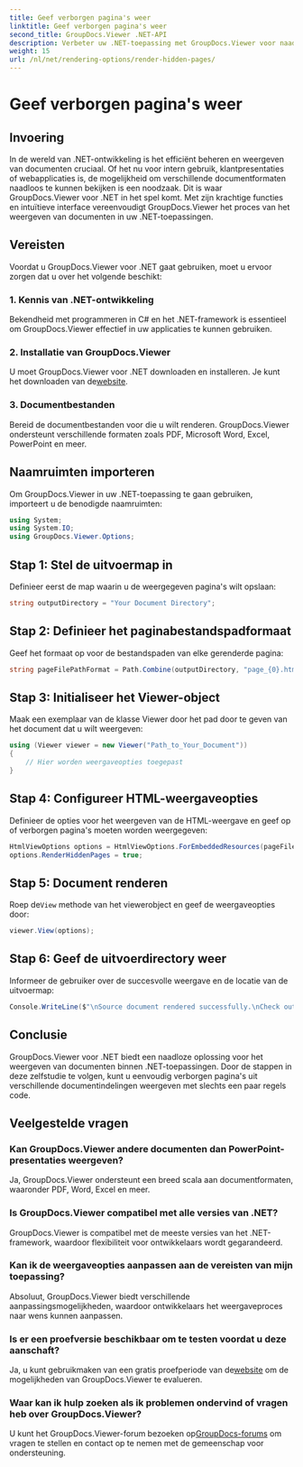 ```yaml
---
title: Geef verborgen pagina's weer
linktitle: Geef verborgen pagina's weer
second_title: GroupDocs.Viewer .NET-API
description: Verbeter uw .NET-toepassing met GroupDocs.Viewer voor naadloze documentweergave. Volg onze stapsgewijze handleiding om verborgen pagina's moeiteloos weer te geven.
weight: 15
url: /nl/net/rendering-options/render-hidden-pages/
---
```


# Geef verborgen pagina's weer

## Invoering
In de wereld van .NET-ontwikkeling is het efficiënt beheren en weergeven van documenten cruciaal. Of het nu voor intern gebruik, klantpresentaties of webapplicaties is, de mogelijkheid om verschillende documentformaten naadloos te kunnen bekijken is een noodzaak. Dit is waar GroupDocs.Viewer voor .NET in het spel komt. Met zijn krachtige functies en intuïtieve interface vereenvoudigt GroupDocs.Viewer het proces van het weergeven van documenten in uw .NET-toepassingen.
## Vereisten
Voordat u GroupDocs.Viewer voor .NET gaat gebruiken, moet u ervoor zorgen dat u over het volgende beschikt:
### 1. Kennis van .NET-ontwikkeling
Bekendheid met programmeren in C# en het .NET-framework is essentieel om GroupDocs.Viewer effectief in uw applicaties te kunnen gebruiken.
### 2. Installatie van GroupDocs.Viewer
 U moet GroupDocs.Viewer voor .NET downloaden en installeren. Je kunt het downloaden van de[website](https://releases.groupdocs.com/viewer/net/).
### 3. Documentbestanden
Bereid de documentbestanden voor die u wilt renderen. GroupDocs.Viewer ondersteunt verschillende formaten zoals PDF, Microsoft Word, Excel, PowerPoint en meer.

## Naamruimten importeren
Om GroupDocs.Viewer in uw .NET-toepassing te gaan gebruiken, importeert u de benodigde naamruimten:
```csharp
using System;
using System.IO;
using GroupDocs.Viewer.Options;
```
## Stap 1: Stel de uitvoermap in
Definieer eerst de map waarin u de weergegeven pagina's wilt opslaan:
```csharp
string outputDirectory = "Your Document Directory";
```
## Stap 2: Definieer het paginabestandspadformaat
Geef het formaat op voor de bestandspaden van elke gerenderde pagina:
```csharp
string pageFilePathFormat = Path.Combine(outputDirectory, "page_{0}.html");
```
## Stap 3: Initialiseer het Viewer-object
Maak een exemplaar van de klasse Viewer door het pad door te geven van het document dat u wilt weergeven:
```csharp
using (Viewer viewer = new Viewer("Path_to_Your_Document"))
{
    // Hier worden weergaveopties toegepast
}
```
## Stap 4: Configureer HTML-weergaveopties
Definieer de opties voor het weergeven van de HTML-weergave en geef op of verborgen pagina's moeten worden weergegeven:
```csharp
HtmlViewOptions options = HtmlViewOptions.ForEmbeddedResources(pageFilePathFormat);
options.RenderHiddenPages = true;
```
## Stap 5: Document renderen
 Roep de`View` methode van het viewerobject en geef de weergaveopties door:
```csharp
viewer.View(options);
```
## Stap 6: Geef de uitvoerdirectory weer
Informeer de gebruiker over de succesvolle weergave en de locatie van de uitvoermap:
```csharp
Console.WriteLine($"\nSource document rendered successfully.\nCheck output in {outputDirectory}.");
```

## Conclusie
GroupDocs.Viewer voor .NET biedt een naadloze oplossing voor het weergeven van documenten binnen .NET-toepassingen. Door de stappen in deze zelfstudie te volgen, kunt u eenvoudig verborgen pagina's uit verschillende documentindelingen weergeven met slechts een paar regels code.
## Veelgestelde vragen
### Kan GroupDocs.Viewer andere documenten dan PowerPoint-presentaties weergeven?
Ja, GroupDocs.Viewer ondersteunt een breed scala aan documentformaten, waaronder PDF, Word, Excel en meer.
### Is GroupDocs.Viewer compatibel met alle versies van .NET?
GroupDocs.Viewer is compatibel met de meeste versies van het .NET-framework, waardoor flexibiliteit voor ontwikkelaars wordt gegarandeerd.
### Kan ik de weergaveopties aanpassen aan de vereisten van mijn toepassing?
Absoluut, GroupDocs.Viewer biedt verschillende aanpassingsmogelijkheden, waardoor ontwikkelaars het weergaveproces naar wens kunnen aanpassen.
### Is er een proefversie beschikbaar om te testen voordat u deze aanschaft?
Ja, u kunt gebruikmaken van een gratis proefperiode van de[website](https://releases.groupdocs.com/) om de mogelijkheden van GroupDocs.Viewer te evalueren.
### Waar kan ik hulp zoeken als ik problemen ondervind of vragen heb over GroupDocs.Viewer?
 U kunt het GroupDocs.Viewer-forum bezoeken op[GroupDocs-forums](https://forum.groupdocs.com/c/viewer/9) om vragen te stellen en contact op te nemen met de gemeenschap voor ondersteuning.